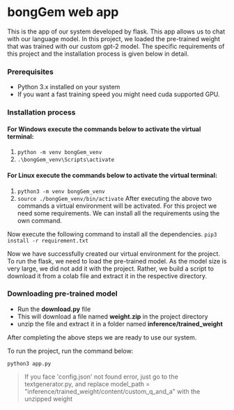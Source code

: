 # bongGem web app

This is the app of our system developed by flask. This app allows us
to chat with our language model. In this project, we loaded the pre-trained weight
that was trained with our custom gpt-2 model. The specific requirements of this project
and the installation process is given below in detail.


### Prerequisites

- Python 3.x installed on your system
- If you want a fast training speed you might need cuda supported GPU.

### Installation process

#### For Windows execute the commands below to activate the virtual terminal:

1. `python -m venv bongGem_venv`
2. `.\bongGem_venv\Scripts\activate`

#### For Linux execute the commands below to activate the virtual terminal:

1. `python3 -m venv bongGem_venv`
2. `source ./bongGem_venv/bin/activate`
After executing the above two commands a virtual environment will be activated.
For this project we need some requirements. We can install all the requirements
using the own command.

Now execute the following command to install all the dependencies.
`pip3 install -r requirement.txt`

Now we have successfully created our virtual environment for the project.
To run the flask, we need to load the pre-trained model. As the model size
is very large, we did not add it with the project. Rather, we build a script to
download it from a colab file and extract it in the respective directory.

### Downloading pre-trained model
* Run the **download.py** file
* This will download a file named **weight.zip** in the project directory
* unzip the file and extract it in a folder named **inference/trained_weight**

After completing the above steps we are ready to use our system.

To run the project, run the command below:

`python3 app.py`

>If you face 'config.json' not found error,
just go to the textgenerator.py, and replace
 model_path = "inference/trained_weight/content/custom_q_and_a"
with the unzipped weight
